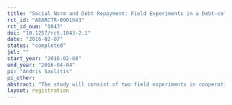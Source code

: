 ```yaml
---
title: "Social Norm and Debt Repayment: Field Experiments in a Debt-collector Enterprise"
rct_id: "AEARCTR-0001043"
rct_id_num: "1043"
doi: "10.1257/rct.1043-2.1"
date: "2016-02-07"
status: "completed"
jel: ""
start_year: "2016-02-08"
end_year: "2016-04-04"
pi: "Andris Saulitis"
pi_other:
abstract: "The study will consist of two field experiments in cooperation with Latvian debt-collector enterprise. The research will examine the extent to which a descriptive social norm and a personalization motivate consumers to pay back their debts rather than to give up and default. Both the effectiveness of communication and the content will be examined. It will provide information on the strenght of social norms regarding the financial discipline among the households in Latvia."
layout: registration
---
```


